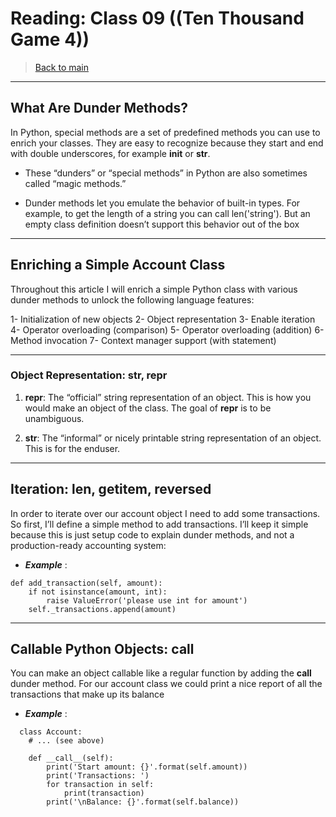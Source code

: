 # Reading: Class 09 ((Ten Thousand Game 4))

> [Back to  main](./README.md)
---
## What Are Dunder Methods?
In Python, special methods are a set of predefined methods you can use to enrich your classes. 
They are easy to recognize because they start and end with double underscores, for example __init__ or __str__.

- These “dunders” or “special methods” in Python are also sometimes called “magic methods.”


- Dunder methods let you emulate the behavior of built-in types. For example, to get the length of a string you can call len('string').
But an empty class definition doesn’t support this behavior out of the box
****************************************************************************************
## Enriching a Simple Account Class
Throughout this article I will enrich a simple Python class with various dunder methods to unlock the following language features:

1- Initialization of new objects
2- Object representation
3- Enable iteration
4- Operator overloading (comparison)
5- Operator overloading (addition)
6- Method invocation
7- Context manager support (with statement)

**************************************************************************************************
### Object Representation: __str__, __repr__
1. __repr__: The “official” string representation of an object. This is how you would make an object of the class. The goal of __repr__ is to be unambiguous.

2. __str__: The “informal” or nicely printable string representation of an object. This is for the enduser.

******************************************************************************************************
## Iteration: __len__, __getitem__, __reversed__
In order to iterate over our account object I need to add some transactions. So first, I’ll define a simple method to add transactions. I’ll keep it simple because this is just setup code to explain dunder methods, and not a production-ready accounting system:
- ***Example*** :
```
def add_transaction(self, amount):
    if not isinstance(amount, int):
        raise ValueError('please use int for amount')
    self._transactions.append(amount)
   ```
********************************************************************************************************
## Callable Python Objects: __call__
You can make an object callable like a regular function by adding the __call__ dunder method. 
For our account class we could print a nice report of all the transactions that make up its balance

- ***Example*** :
```
  class Account:
    # ... (see above)

    def __call__(self):
        print('Start amount: {}'.format(self.amount))
        print('Transactions: ')
        for transaction in self:
            print(transaction)
        print('\nBalance: {}'.format(self.balance))

```